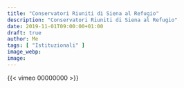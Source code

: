 ```yaml
---
title: "Conservatori Riuniti di Siena al Refugio"
description: "Conservatori Riuniti di Siena al Refugio"
date: 2019-11-01T09:00:00+01:00
draft: true
author: Me
tags: [ "Istituzionali" ]
image_webp:
image:
---
```


{{< vimeo 00000000 >}}
